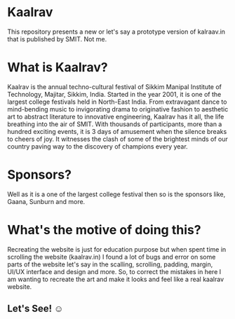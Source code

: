 # Kaalrav
This repository presents a new or let's say a prototype version of kalraav.in that is published by SMIT. Not me.

# What is Kaalrav?
Kaalrav is the annual techno-cultural festival of Sikkim Manipal Institute of Technology, Majitar, Sikkim, India. Started in the year 2001, it is one of the largest college festivals held in North-East India. From extravagant dance to mind-bending music to invigorating drama to originative fashion to aesthetic art to abstract literature to innovative engineering, Kaalrav has it all, the life breathing into the air of SMIT. With thousands of participants, more than a hundred exciting events, it is 3 days of amusement when the silence breaks to cheers of joy. It witnesses the clash of some of the brightest minds of our country paving way to the discovery of champions every year.

# Sponsors?
Well as it is a one of the largest college festival then so is the sponsors like, Gaana, Sunburn and more.

# What's the motive of doing this?
Recreating the website is just for education purpose but when spent time in scrolling the website (kaalrav.in) I found a lot of bugs and error on some parts of the website let's say in the scalling, scrolling, padding, margin, UI/UX interface and design and more. So, to correct the mistakes in here I am wanting to recreate the art and make it looks and feel like a real kaalrav website.

## Let's See! ☺️
